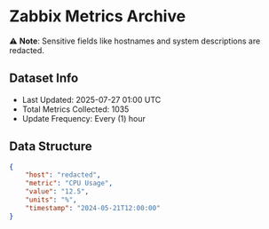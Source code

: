 # Zabbix Metrics Archive

⚠️ **Note**: Sensitive fields like hostnames and system descriptions are redacted.

## Dataset Info
- Last Updated: 2025-07-27 01:00 UTC
- Total Metrics Collected: 1035
- Update Frequency: Every (1) hour

## Data Structure
```json
{
    "host": "redacted",
    "metric": "CPU Usage",
    "value": "12.5",
    "units": "%",
    "timestamp": "2024-05-21T12:00:00"
}
```
